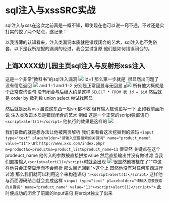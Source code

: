 # sql注入与xssSRC实战
sql注入与xss在这次之前真是一概不知，即使现在也可以说一窍不通，不过还是实打实的挖了两个站点，遂记录：

以我浅薄的认知看来，注入类漏洞本质就是错误闭合的艺术，sql注入也不免俗套，以下是我所挖掘的漏洞的经过，我会尝试复原 他们是如何错误闭合的。

## 上海XXXX幼儿园主页sql注入与反射形xss注入
这是一个非常“教科书”的sql注入漏洞
[![](https://pic.imgdb.cn/item/64f2ca29661c6c8e54af08c3.jpg)](https://pic.imgdb.cn/item/64f2ca29661c6c8e54af08c3.jpg)
id=1 那么第一步就是'
很显然出问题了 没有信息返回
[![](https://pic.imgdb.cn/item/64f2ca9d661c6c8e54af1bc8.jpg)](https://pic.imgdb.cn/item/64f2ca9d661c6c8e54af1bc8.jpg)
and 1=1
and 1=2
分别是正常回显与无回显
[=![](https://pic.imgdb.cn/item/64f2cc06661c6c8e54b02d4f.png)](https://pic.imgdb.cn/item/64f2cc06661c6c8e54b02d4f.png)
所有他大概就是个正常查询语句 没有闭合与后继大约是这样
`SELECT * FROM 表 id = $id`
然后就是 order by 数列数
union select 尝试找回显

然后就是反射xss 虽说这东西一般src都不收 但有输入框也蛮写一下
正如我前面所说 注入类攻击本质是错误闭合的艺术
例如 这是一个正常的script弹窗语句
`<script>alert(1)</script>`
他执行的效果是这样的
![](https://pic.imgdb.cn/item/64f86e7b661c6c8e5405cb06.jpg)

我们要做的就是想办法让他被网页解析
我们来看看这次挖掘到的源码
`<input type="text" placeholder="请输入您要搜索的关键词" name="product_name" value="11">`
url:
`http://www.xxx.com/index.php?m=product&c=product&a=product_list&product_name=11`
很显然 关键点在这个prodeuct_name 他传入的参数被直接拼接value 然后直接输出并没有做过滤
当我们直接输入`<script>alert(1)</script>`时就会出现
![](https://pic.imgdb.cn/item/64f87a5f661c6c8e54091015.jpg)
很显然他被框在了""中这样他只会正常显示而不会解析 那么目光回到">这个上 既然他没有对任何东西进行过滤 那么我们就可以利用这个来构造语句
`"><script>alert(1)</script>`
这样他与页面源码结合就会变成这样 
`<input type="text" placeholder="请输入您要搜索的关键词" name="product_name" value="11"><script>alert(1)</script>">`
此时便成功的闭合了前面的input语句 将srcipt独立了出来

